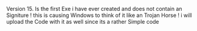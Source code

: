 Version 15.
Is the first Exe i have ever created and does not contain an Signiture ! this is causing Windows to think of it like an Trojan Horse ! i will upload the Code with it as well since its a rather Simple code 
